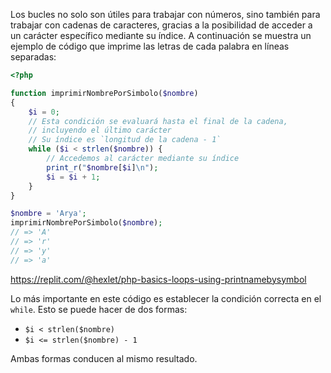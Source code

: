 Los bucles no solo son útiles para trabajar con números, sino también para trabajar con cadenas de caracteres, gracias a la posibilidad de acceder a un carácter específico mediante su índice. A continuación se muestra un ejemplo de código que imprime las letras de cada palabra en líneas separadas:

```php
<?php

function imprimirNombrePorSimbolo($nombre)
{
    $i = 0;
    // Esta condición se evaluará hasta el final de la cadena,
    // incluyendo el último carácter
    // Su índice es `longitud de la cadena - 1`
    while ($i < strlen($nombre)) {
        // Accedemos al carácter mediante su índice
        print_r("$nombre[$i]\n");
        $i = $i + 1;
    }
}

$nombre = 'Arya';
imprimirNombrePorSimbolo($nombre);
// => 'A'
// => 'r'
// => 'y'
// => 'a'
```

https://replit.com/@hexlet/php-basics-loops-using-printnamebysymbol

Lo más importante en este código es establecer la condición correcta en el `while`. Esto se puede hacer de dos formas:

* `$i < strlen($nombre)`
* `$i <= strlen($nombre) - 1`

Ambas formas conducen al mismo resultado.
